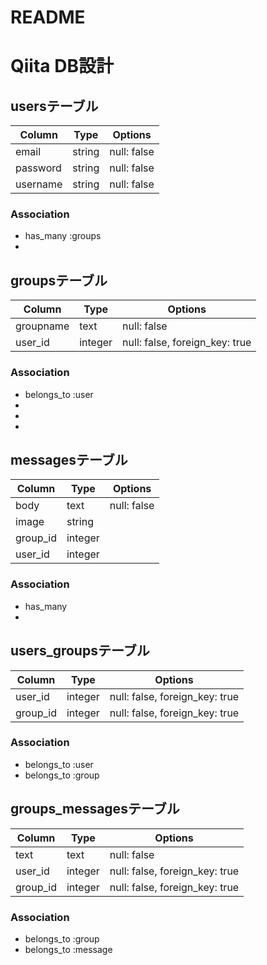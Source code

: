 # README

# Qiita DB設計

## usersテーブル
|Column|Type|Options|
|------|----|-------|
|email|string|null: false|
|password|string|null: false|
|username|string|null: false|
### Association
- has_many :groups
- 

## groupsテーブル
|Column|Type|Options|
|------|----|-------|
|groupname|text|null: false|
|user_id|integer|null: false, foreign_key: true|
### Association
- belongs_to :user
- 
- 
- 

## messagesテーブル
|Column|Type|Options|
|------|----|-------|
|body|text|null: false|
|image|string|
|group_id|integer|
|user_id|integer|

### Association
- has_many
- 

## users_groupsテーブル
|Column|Type|Options|
|------|----|-------|
|user_id|integer|null: false, foreign_key: true|
|group_id|integer|null: false, foreign_key: true|
### Association
- belongs_to :user
- belongs_to :group

## groups_messagesテーブル
|Column|Type|Options|
|------|----|-------|
|text|text|null: false|
|user_id|integer|null: false, foreign_key: true|
|group_id|integer|null: false, foreign_key: true|
### Association
- belongs_to :group
- belongs_to :message
